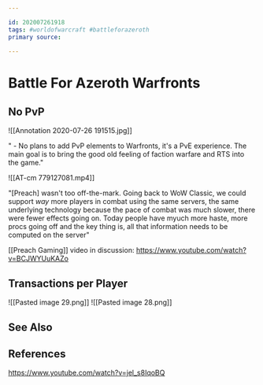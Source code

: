 ```yaml
---

id: 202007261918
tags: #worldofwarcraft #battleforazeroth
primary source:

---
```


# Battle For Azeroth Warfronts

## No PvP
![[Annotation 2020-07-26 191515.jpg]]

" - No plans to add PvP elements to Warfronts, it's a PvE experience. The main goal is to bring the good old feeling of faction warfare and RTS into the game."

![[AT-cm 779127081.mp4]]

"[Preach] wasn't too off-the-mark. Going back to WoW Classic, we could support *way* more players in combat using the same servers, the same underlying technology because the pace of combat was much slower, there were fewer effects going on. Today people have myuch more haste, more procs going off and the key thing is, all that information needs to be computed on the server"

[[Preach Gaming]] video in discussion: https://www.youtube.com/watch?v=BCJWYUuKAZo

## Transactions per Player
![[Pasted image 29.png]]
![[Pasted image 28.png]]

## See Also

## References
https://www.youtube.com/watch?v=jel_s8IqoBQ